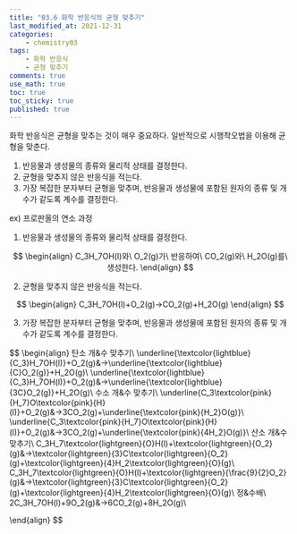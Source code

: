 ```yaml
---
title: "03.6 화학 반응식의 균형 맞추기"
last_modified_at: 2021-12-31
categories:
    - chemistry03
tags:
    - 화학 반응식
    - 균형 맞추기
comments: true
use_math: true
toc: true
toc_sticky: true
published: true
---
```


화학 반응식은 균형을 맞추는 것이 매우 중요하다. 일반적으로 시행착오법을 이용해 균형을 맞춘다.

1. 반응물과 생성물의 종류와 물리적 상태를 결정한다.
2. 균형을 맞추지 않은 반응식을 적는다.
3. 가장 복잡한 분자부터 균형을 맞추며, 반응물과 생성물에 포함된 원자의 종류 및 개수가 같도록 계수를 결정한다.

ex) 프로판올의 연소 과정

1. 반응물과 생성물의 종류와 물리적 상태를 결정한다.

$$
\begin{align}
C_3H_7OH(l)와\ O_2(g)가\ 반응하여\ CO_2(g)와\ H_2O(g)를\ 생성한다.
\end{align}
$$

2. 균형을 맞추지 않은 반응식을 적는다.

$$
\begin{align}
C_3H_7OH(l)+O_2(g)→CO_2(g)+H_2O(g)
\end{align}
$$

3. 가장 복잡한 분자부터 균형을 맞추며, 반응물과 생성물에 포함된 원자의 종류 및 개수가 같도록 계수를 결정한다.

$$
\begin{align}
탄소 개&수 맞추기\\
\underline{\textcolor{lightblue}{C_3}H_7OH(l)}+O_2(g)&→\underline{\textcolor{lightblue}{C}O_2(g)}+H_2O(g)\\
\underline{\textcolor{lightblue}{C_3}H_7OH(l)}+O_2(g)&→\underline{\textcolor{lightblue}{3C}O_2(g)}+H_2O(g)\\
수소 개&수 맞추기\\
\underline{C_3\textcolor{pink}{H_7}O\textcolor{pink}{H}(l)}+O_2(g)&→3CO_2(g)+\underline{\textcolor{pink}{H_2}O(g)}\\
\underline{C_3\textcolor{pink}{H_7}O\textcolor{pink}{H}(l)}+O_2(g)&→3CO_2(g)+\underline{\textcolor{pink}{4H_2}O(g)}\\
산소 개&수 맞추기\\
C_3H_7\textcolor{lightgreen}{O}H(l)+\textcolor{lightgreen}{O_2}(g)&→\textcolor{lightgreen}{3}C\textcolor{lightgreen}{O_2}(g)+\textcolor{lightgreen}{4}H_2\textcolor{lightgreen}{O}(g)\\
C_3H_7\textcolor{lightgreen}{O}H(l)+\textcolor{lightgreen}{\frac{9}{2}O_2}(g)&→\textcolor{lightgreen}{3}C\textcolor{lightgreen}{O_2}(g)+\textcolor{lightgreen}{4}H_2\textcolor{lightgreen}{O}(g)\\
정&수배\\
2C_3H_7OH(l)+9O_2(g)&→6CO_2(g)+8H_2O(g)\\

\end{align}
$$